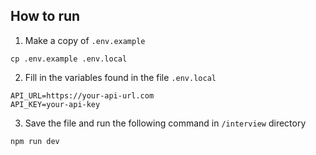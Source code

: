 ## How to run

1. Make a copy of `.env.example`
```
cp .env.example .env.local
```
2. Fill in the variables found in the file `.env.local`
```
API_URL=https://your-api-url.com
API_KEY=your-api-key
```
3. Save the file and run the following command in `/interview` directory
```
npm run dev
```
